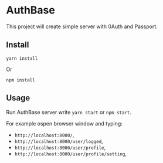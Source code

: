 # AuthBase

This project will create simple server with 0Auth and Passport.

## Install

`yarn install`

Or

`npm install`

## Usage

Run AuthBase server write `yarn start` or `npm start`.

For example ospen browser window and typing:
- `http://localhost:8000/`,
 - `http://localhost:8000/user/logged`,
 - `http://localhost:8000/user/profile`,
 - `http://localhost:8000/user/profile/setting`,
